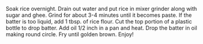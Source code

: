 Soak rice overnight.
Drain out water and put rice in mixer grinder along with sugar and ghee.
Grind for about 3-4 minutes until it becomes paste.
If the batter is too liquid, add 1 tbsp. of rice flour.
Cut the top portion of a plastic bottle to drop batter.
Add oil 1/2 inch in a pan and heat.
Drop the batter in oil making round circle.
Fry until golden brown.
Enjoy!